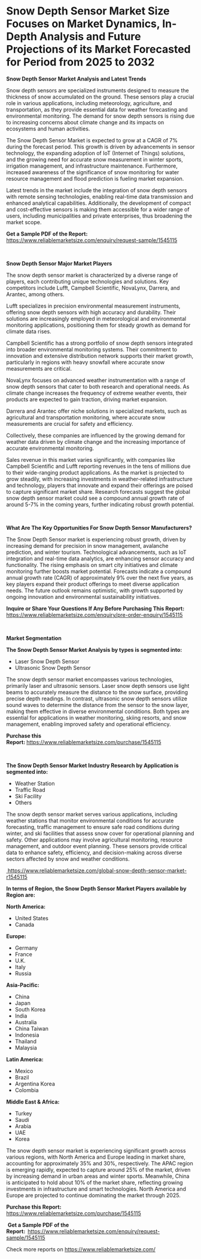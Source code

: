 <p><h1>Snow Depth Sensor Market Size Focuses on Market Dynamics, In-Depth Analysis and Future Projections of its Market Forecasted for Period from 2025 to 2032</h1></p><p><strong>Snow Depth Sensor Market Analysis and Latest Trends</strong></p>
<p><p>Snow depth sensors are specialized instruments designed to measure the thickness of snow accumulated on the ground. These sensors play a crucial role in various applications, including meteorology, agriculture, and transportation, as they provide essential data for weather forecasting and environmental monitoring. The demand for snow depth sensors is rising due to increasing concerns about climate change and its impacts on ecosystems and human activities.</p><p>The Snow Depth Sensor Market is expected to grow at a CAGR of 7% during the forecast period. This growth is driven by advancements in sensor technology, the expanding adoption of IoT (Internet of Things) solutions, and the growing need for accurate snow measurement in winter sports, irrigation management, and infrastructure maintenance. Furthermore, increased awareness of the significance of snow monitoring for water resource management and flood prediction is fueling market expansion.</p><p>Latest trends in the market include the integration of snow depth sensors with remote sensing technologies, enabling real-time data transmission and enhanced analytical capabilities. Additionally, the development of compact and cost-effective sensors is making them accessible for a wider range of users, including municipalities and private enterprises, thus broadening the market scope.</p></p>
<p><strong>Get a Sample PDF of the Report:&nbsp;</strong> <a href="https://www.reliablemarketsize.com/enquiry/request-sample/1545115?utm_campaign=2634&utm_medium=2&utm_source=Github&utm_content=ia&utm_term=08042025&utm_id=snow-depth-sensor">https://www.reliablemarketsize.com/enquiry/request-sample/1545115</a></p>
<p>&nbsp;</p>
<p><strong>Snow Depth Sensor Major Market Players</strong></p>
<p><p>The snow depth sensor market is characterized by a diverse range of players, each contributing unique technologies and solutions. Key competitors include Lufft, Campbell Scientific, NovaLynx, Darrera, and Arantec, among others. </p><p>Lufft specializes in precision environmental measurement instruments, offering snow depth sensors with high accuracy and durability. Their solutions are increasingly employed in meteorological and environmental monitoring applications, positioning them for steady growth as demand for climate data rises.</p><p>Campbell Scientific has a strong portfolio of snow depth sensors integrated into broader environmental monitoring systems. Their commitment to innovation and extensive distribution network supports their market growth, particularly in regions with heavy snowfall where accurate snow measurements are critical.</p><p>NovaLynx focuses on advanced weather instrumentation with a range of snow depth sensors that cater to both research and operational needs. As climate change increases the frequency of extreme weather events, their products are expected to gain traction, driving market expansion.</p><p>Darrera and Arantec offer niche solutions in specialized markets, such as agricultural and transportation monitoring, where accurate snow measurements are crucial for safety and efficiency.</p><p>Collectively, these companies are influenced by the growing demand for weather data driven by climate change and the increasing importance of accurate environmental monitoring.</p><p>Sales revenue in this market varies significantly, with companies like Campbell Scientific and Lufft reporting revenues in the tens of millions due to their wide-ranging product applications. As the market is projected to grow steadily, with increasing investments in weather-related infrastructure and technology, players that innovate and expand their offerings are poised to capture significant market share. Research forecasts suggest the global snow depth sensor market could see a compound annual growth rate of around 5-7% in the coming years, further indicating robust growth potential.</p></p>
<p>&nbsp;</p>
<p><strong>What Are The Key Opportunities For Snow Depth Sensor Manufacturers?</strong></p>
<p><p>The Snow Depth Sensor market is experiencing robust growth, driven by increasing demand for precision in snow management, avalanche prediction, and winter tourism. Technological advancements, such as IoT integration and real-time data analytics, are enhancing sensor accuracy and functionality. The rising emphasis on smart city initiatives and climate monitoring further boosts market potential. Forecasts indicate a compound annual growth rate (CAGR) of approximately 9% over the next five years, as key players expand their product offerings to meet diverse application needs. The future outlook remains optimistic, with growth supported by ongoing innovation and environmental sustainability initiatives.</p></p>
<p><strong>Inquire or Share Your Questions If Any Before Purchasing This Report:</strong> <a href="https://www.reliablemarketsize.com/enquiry/pre-order-enquiry/1545115?utm_campaign=2634&utm_medium=2&utm_source=Github&utm_content=ia&utm_term=08042025&utm_id=snow-depth-sensor">https://www.reliablemarketsize.com/enquiry/pre-order-enquiry/1545115</a></p>
<p>&nbsp;</p>
<p><strong>Market Segmentation</strong></p>
<p><strong>The Snow Depth Sensor Market Analysis by types is segmented into:</strong></p>
<p><ul><li>Laser Snow Depth Sensor</li><li>Ultrasonic Snow Depth Sensor</li></ul></p>
<p><p>The snow depth sensor market encompasses various technologies, primarily laser and ultrasonic sensors. Laser snow depth sensors use light beams to accurately measure the distance to the snow surface, providing precise depth readings. In contrast, ultrasonic snow depth sensors utilize sound waves to determine the distance from the sensor to the snow layer, making them effective in diverse environmental conditions. Both types are essential for applications in weather monitoring, skiing resorts, and snow management, enabling improved safety and operational efficiency.</p></p>
<p><strong>Purchase this Report:&nbsp;</strong><a href="https://www.reliablemarketsize.com/purchase/1545115?utm_campaign=2634&utm_medium=2&utm_source=Github&utm_content=ia&utm_term=08042025&utm_id=snow-depth-sensor">https://www.reliablemarketsize.com/purchase/1545115</a></p>
<p>&nbsp;</p>
<p><strong>The Snow Depth Sensor Market Industry Research by Application is segmented into:</strong></p>
<p><ul><li>Weather Station</li><li>Traffic Road</li><li>Ski Facility</li><li>Others</li></ul></p>
<p><p>The snow depth sensor market serves various applications, including weather stations that monitor environmental conditions for accurate forecasting, traffic management to ensure safe road conditions during winter, and ski facilities that assess snow cover for operational planning and safety. Other applications may involve agricultural monitoring, resource management, and outdoor event planning. These sensors provide critical data to enhance safety, efficiency, and decision-making across diverse sectors affected by snow and weather conditions.</p></p>
<p><a href="https://www.reliablemarketsize.com/global-snow-depth-sensor-market-r1545115?utm_campaign=2634&utm_medium=2&utm_source=Github&utm_content=ia&utm_term=08042025&utm_id=snow-depth-sensor">&nbsp;https://www.reliablemarketsize.com/global-snow-depth-sensor-market-r1545115</a></p>
<p><strong>In terms of Region, the Snow Depth Sensor Market Players available by Region are:</strong></p>
<p>
    <p> <strong> North America: </strong>
        <ul>
            <li>United States</li>
            <li>Canada</li>
        </ul>
        </p> 
    <p> <strong> Europe: </strong>
        <ul>
            <li>Germany</li>
            <li>France</li>
            <li>U.K.</li>
            <li>Italy</li>
            <li>Russia</li>
        </ul>
        </p> 
    <p> <strong> Asia-Pacific: </strong>
        <ul>
            <li>China</li>
            <li>Japan</li>
            <li>South Korea</li>
            <li>India</li>
            <li>Australia</li>
            <li>China Taiwan</li>
            <li>Indonesia</li>
            <li>Thailand</li>
            <li>Malaysia</li>
        </ul>
        </p> 
    <p> <strong> Latin America: </strong>
        <ul>
            <li>Mexico</li>
            <li>Brazil</li>
            <li>Argentina Korea</li>
            <li>Colombia</li>
        </ul>
        </p> 
    <p> <strong> Middle East & Africa: </strong>
        <ul>
            <li>Turkey</li>
            <li>Saudi</li>
            <li>Arabia</li>
            <li>UAE</li>
            <li>Korea</li>
        </ul>
    </p>
    </p>
<p><p>The snow depth sensor market is experiencing significant growth across various regions, with North America and Europe leading in market share, accounting for approximately 35% and 30%, respectively. The APAC region is emerging rapidly, expected to capture around 25% of the market, driven by increasing demand in urban areas and winter sports. Meanwhile, China is anticipated to hold about 10% of the market share, reflecting growing investments in infrastructure and smart technologies. North America and Europe are projected to continue dominating the market through 2025.</p></p>
<p><strong>Purchase this Report: </strong><a href="https://www.reliablemarketsize.com/purchase/1545115?utm_campaign=2634&utm_medium=2&utm_source=Github&utm_content=ia&utm_term=08042025&utm_id=snow-depth-sensor">https://www.reliablemarketsize.com/purchase/1545115</a></p>
<p>&nbsp;<strong>Get a Sample PDF of the Report:&nbsp;&nbsp;</strong><a href="https://www.reliablemarketsize.com/enquiry/request-sample/1545115?utm_campaign=2634&utm_medium=2&utm_source=Github&utm_content=ia&utm_term=08042025&utm_id=snow-depth-sensor">https://www.reliablemarketsize.com/enquiry/request-sample/1545115</a></p>
<p><strong></strong></p>
<p>Check more reports on <a href="https://www.reliablemarketsize.com/?utm_campaign=2634&utm_medium=2&utm_source=Github&utm_content=ia&utm_term=08042025&utm_id=snow-depth-sensor">https://www.reliablemarketsize.com/</a></p>